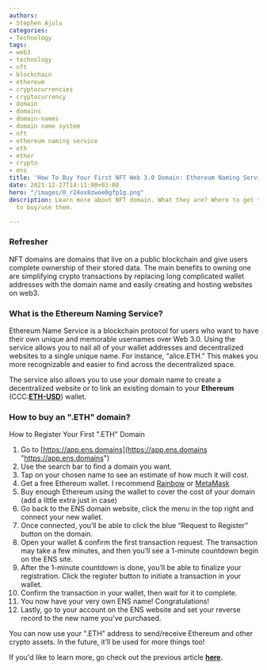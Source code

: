 ```yaml
---
authors:
- Stephen Ajulu
categories:
- Technology
tags:
- web3
- technology
- nft
- blockchain
- ethereum
- cryptocurrencies
- cryptocurrency
- domain
- domains
- domain-names
- domain name system
- nft
- ethereum naming service
- eth
- ether
- crypto
- ens
title: 'How To Buy Your First NFT Web 3.0 Domain: Ethereum Naming Service'
date: 2021-12-27T14:11:00+03:00
hero: "/images/0_r24ox8zwoe0gfp1g.png"
description: Learn more about NFT domain. What they are? Where to get them and How
  to buy/use them.

---
```

### Refresher

NFT domains are domains that live on a public blockchain and give users complete ownership of their stored data. The main benefits to owning one are simplifying crypto transactions by replacing long complicated wallet addresses with the domain name and easily creating and hosting websites on web3.

### What is the Ethereum Naming Service?

Ethereum Name Service is a blockchain protocol for users who want to have their own unique and memorable usernames over Web 3.0. Using the service allows you to nail all of your wallet addresses and decentralized websites to a single unique name. For instance, “alice.ETH.” This makes you more recognizable and easier to find across the decentralized space.

The service also allows you to use your domain name to create a decentralized website or to link an existing domain to your **Ethereum** (CCC:[**ETH-USD**](https://investorplace.com/cryptocurrency/eth-usd/)) wallet.

### How to buy an ".ETH" domain?

How to Register Your First ".ETH" Domain

 1. Go to [https://app.ens.domains](https://app.ens.domains "https://app.ens.domains")
 2. Use the search bar to find a domain you want.
 3. Tap on your chosen name to see an estimate of how much it will cost.
 4. Get a free Ethereum wallet. I recommend [Rainbow](https://rainbow.me) or [MetaMask](https://metamask.io/)
 5. Buy enough Ethereum using the wallet to cover the cost of your domain (add a little extra just in case)
 6. Go back to the ENS domain website, click the menu in the top right and connect your new wallet.
 7. Once connected, you’ll be able to click the blue “Request to Register” button on the domain.
 8. Open your wallet & confirm the first transaction request. The transaction may take a few minutes, and then you’ll see a 1-minute countdown begin on the ENS site.
 9. After the 1-minute countdown is done, you’ll be able to finalize your registration. Click the register button to initiate a transaction in your wallet.
10. Confirm the transaction in your wallet, then wait for it to complete.
11. You now have your very own ENS name! Congratulations!
12. Lastly, go to your account on the ENS website and set your reverse record to the new name you've purchased.

You can now use your ".ETH" address to send/receive Ethereum and other crypto assets. In the future, it’ll be used for more things too!

If you'd like to learn more, go check out the previous article [**here**](https://stephenajulu.com/blog/how-to-buy-your-first-nft-web-3.0-domain/)**.**